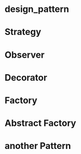 # design_pattern

# Strategy

# Observer

# Decorator

# Factory

# Abstract Factory

# another Pattern